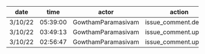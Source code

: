 | date    | time     | actor              | action                | repo             | user | data.team | data.new_repo_permission | data.old_repo_permission |
| ------- | -------- | ------------------ | --------------------- | ---------------- | ---- | --------- | ------------------------ | ------------------------ |
| 3/10/22 | 05:39:00 | GowthamParamasivam | issue_comment.destroy | hyperledger/besu |      |           |                          |                          |
| 3/10/22 | 03:49:13 | GowthamParamasivam | issue_comment.update  | hyperledger/besu |      |           |                          |                          |
| 3/10/22 | 02:56:47 | GowthamParamasivam | issue_comment.update  | hyperledger/besu |      |           |                          |                          |
